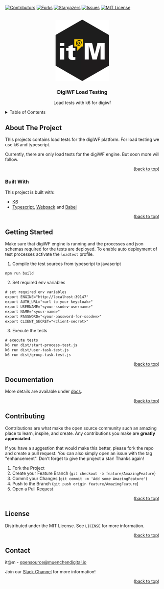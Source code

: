 <div id="top"></div>

<!-- PROJECT SHIELDS -->
[![Contributors][contributors-shield]][contributors-url]
[![Forks][forks-shield]][forks-url]
[![Stargazers][stars-shield]][stars-url]
[![Issues][issues-shield]][issues-url]
[![MIT License][license-shield]][license-url]

<!-- PROJECT LOGO -->
<br />
<div align="center">
  <a href="https://github.com/it-at-m/digiwf-load-test">
    <img src="images/logo.png" alt="Logo" height="200">
  </a>

<h3 align="center">DigiWF Load Testing</h3>

  <p align="center">
    Load tests with k6 for digiwf
  </p>
</div>



<!-- TABLE OF CONTENTS -->
<details>
  <summary>Table of Contents</summary>
  <ol>
    <li>
      <a href="#about-the-project">About The Project</a>
      <ul>
        <li><a href="#built-with">Built With</a></li>
      </ul>
    </li>
    <li>
      <a href="#getting-started">Getting Started</a>
    </li>
  </ol>
</details>



<!-- ABOUT THE PROJECT -->
## About The Project

This projects contains load tests for the digiWF platform. For load testing we use k6 and typescript.

Currently, there are only load tests for the digiWF engine. But soon more will follow.

<p align="right">(<a href="#top">back to top</a>)</p>


### Built With

This project is built with:

* [K6](https://k6.io/)
* [Typescript](https://www.typescriptlang.org/), [Webpack](https://webpack.js.org/) and [Babel](https://babeljs.io/)

<p align="right">(<a href="#top">back to top</a>)</p>


<!-- GETTING STARTED -->
## Getting Started

Make sure that digiWF engine is running and the processes and json schemas required for the tests are deployed.
To enable auto deployment of test processes activate the `loadtest` profile. 

1. Compile the test sources from typescript to javascript

```
npm run build
```

2. Set required env variables

```
# set required env variables
export ENGINE="http://localhost:39147"
export AUTH_URL="<url to your keycloak>"
export USERNAME="<your-ssodev-username>"
export NAME="<your-name>"
export PASSWORD="<your-password-for-ssodev>"
export CLIENT_SECRET="<client-secret>"
```

3. Execute the tests

```
# execute tests
k6 run dist/start-process-test.js
k6 run dist/user-task-test.js
k6 run dist/group-task-test.js
```


<p align="right">(<a href="#top">back to top</a>)</p>

<!-- DOCUMENTATION -->
## Documentation

More details are available under [docs](docs/docs.adoc).

<p align="right">(<a href="#top">back to top</a>)</p>


<!-- CONTRIBUTING -->
## Contributing

Contributions are what make the open source community such an amazing place to learn, inspire, and create. Any contributions you make are **greatly appreciated**.

If you have a suggestion that would make this better, please fork the repo and create a pull request. You can also simply open an issue with the tag "enhancement".
Don't forget to give the project a star! Thanks again!

1. Fork the Project
2. Create your Feature Branch (`git checkout -b feature/AmazingFeature`)
3. Commit your Changes (`git commit -m 'Add some AmazingFeature'`)
4. Push to the Branch (`git push origin feature/AmazingFeature`)
5. Open a Pull Request

<p align="right">(<a href="#top">back to top</a>)</p>


<!-- LICENSE -->
## License

Distributed under the MIT License. See `LICENSE` for more information.

<p align="right">(<a href="#top">back to top</a>)</p>


<!-- CONTACT -->
## Contact

it@m - opensource@muenchendigital.io

Join our [Slack Channel](https://join.slack.com/t/digiwf/shared_invite/zt-14jxazj1j-jq0WNtXp7S7HAwJA7tKgpw) for more
information!

<p align="right">(<a href="#top">back to top</a>)</p>


<!-- MARKDOWN LINKS & IMAGES -->
<!-- https://www.markdownguide.org/basic-syntax/#reference-style-links -->
[contributors-shield]: https://img.shields.io/github/contributors/it-at-m/digiwf-load-test.svg?style=for-the-badge
[contributors-url]: https://github.com/it-at-m/digiwf-load-test/graphs/contributors
[forks-shield]: https://img.shields.io/github/forks/it-at-m/digiwf-load-test.svg?style=for-the-badge
[forks-url]: https://github.com/it-at-m/digiwf-load-test/network/members
[stars-shield]: https://img.shields.io/github/stars/it-at-m/digiwf-load-test.svg?style=for-the-badge
[stars-url]: https://github.com/it-at-m/digiwf-load-test/stargazers
[issues-shield]: https://img.shields.io/github/issues/it-at-m/digiwf-load-test.svg?style=for-the-badge
[issues-url]: https://github.com/it-at-m/digiwf-load-test/issues
[license-shield]: https://img.shields.io/github/license/it-at-m/digiwf-load-test.svg?style=for-the-badge
[license-url]: https://github.com/it-at-m/digiwf-load-test/blob/master/LICENSE
[product-screenshot]: images/screenshot.png

